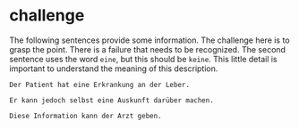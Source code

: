 # challenge

The following sentences provide some information. The challenge here is to
grasp the point. There is a failure that needs to be recognized. The second
sentence uses the word `eine`, but this should be `keine`. This little detail
is important to understand the meaning of this description.
```
Der Patient hat eine Erkrankung an der Leber.

Er kann jedoch selbst eine Auskunft darüber machen.

Diese Information kann der Arzt geben.
```
